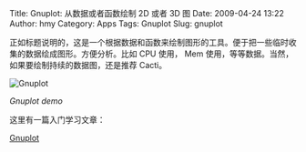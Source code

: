 Title: Gnuplot: 从数据或者函数绘制 2D 或者 3D 图
Date: 2009-04-24 13:22
Author: hmy
Category: Apps
Tags: Gnuplot
Slug: gnuplot

正如标题说明的，这是一个根据数据和函数来绘制图形的工具。便于把一些临时收集的数据绘成图形。方便分析。比如
CPU 使用， Mem 使用，等等数据。当然，如果要绘制持续的数据图，还是推荐
Cacti。

![Gnuplot](http://i.linuxtoy.org/images/2009/04/gnuplot.png)

*Gnuplot demo*

这里有一篇入门学习文章：

[Gnuplot](http://www.gnuplot.info/)
